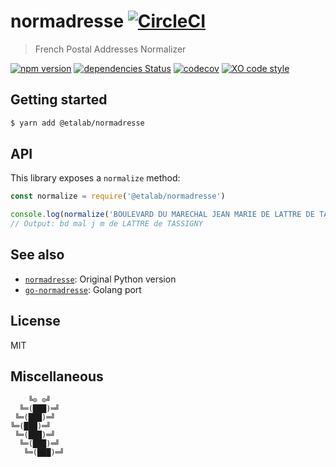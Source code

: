 # normadresse [![CircleCI](https://circleci.com/gh/etalab/js-normadresse.svg?style=svg)](https://circleci.com/gh/etalab/js-normadresse)

> French Postal Addresses Normalizer

[![npm version](https://badgen.net/npm/v/@etalab/normadresse)](https://www.npmjs.com/package/@etalab/normadresse)
[![dependencies Status](https://badgen.net/david/dep/etalab/js-normadresse)](https://david-dm.org/etalab/js-normadresse)
[![codecov](https://badgen.net/codecov/c/github/etalab/js-normadresse)](https://codecov.io/gh/etalab/js-normadresse)
[![XO code style](https://badgen.net/badge/code%20style/XO/cyan)](https://github.com/xojs/xo)

## Getting started

```bash
$ yarn add @etalab/normadresse
```

## API

This library exposes a `normalize` method:

```js
const normalize = require('@etalab/normadresse')

console.log(normalize('BOULEVARD DU MARECHAL JEAN MARIE DE LATTRE DE TASSIGNY'))
// Output: bd mal j m de LATTRE de TASSIGNY
```

## See also

- [`normadresse`](https://github.com/etalab/normadresse): Original Python version
- [`go-normadresse`](https://github.com/united-drivers/go-normadresse): Golang port

## License

MIT


## Miscellaneous

```
    ╚⊙ ⊙╝
  ╚═(███)═╝
 ╚═(███)═╝
╚═(███)═╝
 ╚═(███)═╝
  ╚═(███)═╝
   ╚═(███)═╝
```
